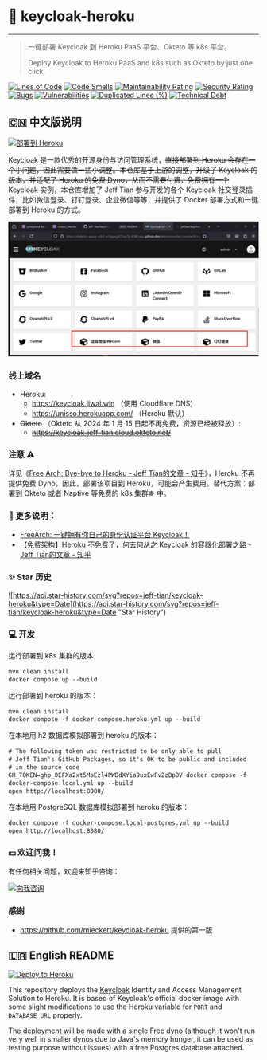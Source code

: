 # 🔑 keycloak-heroku

---

> 一键部署 Keycloak 到 Heroku PaaS 平台、Okteto 等 k8s 平台。
>
> Deploy Keycloak to Heroku PaaS and k8s such as Okteto by just one click.

[![Lines of Code](https://sonarcloud.io/api/project_badges/measure?project=Jeff-Tian_keycloak-heroku&metric=ncloc)](https://sonarcloud.io/summary/new_code?id=Jeff-Tian_keycloak-heroku)
[![Code Smells](https://sonarcloud.io/api/project_badges/measure?project=Jeff-Tian_keycloak-heroku&metric=code_smells)](https://sonarcloud.io/summary/new_code?id=Jeff-Tian_keycloak-heroku)
[![Maintainability Rating](https://sonarcloud.io/api/project_badges/measure?project=Jeff-Tian_keycloak-heroku&metric=sqale_rating)](https://sonarcloud.io/summary/new_code?id=Jeff-Tian_keycloak-heroku)
[![Security Rating](https://sonarcloud.io/api/project_badges/measure?project=Jeff-Tian_keycloak-heroku&metric=security_rating)](https://sonarcloud.io/summary/new_code?id=Jeff-Tian_keycloak-heroku)
[![Bugs](https://sonarcloud.io/api/project_badges/measure?project=Jeff-Tian_keycloak-heroku&metric=bugs)](https://sonarcloud.io/summary/new_code?id=Jeff-Tian_keycloak-heroku)
[![Vulnerabilities](https://sonarcloud.io/api/project_badges/measure?project=Jeff-Tian_keycloak-heroku&metric=vulnerabilities)](https://sonarcloud.io/summary/new_code?id=Jeff-Tian_keycloak-heroku)
[![Duplicated Lines (%)](https://sonarcloud.io/api/project_badges/measure?project=Jeff-Tian_keycloak-heroku&metric=duplicated_lines_density)](https://sonarcloud.io/summary/new_code?id=Jeff-Tian_keycloak-heroku)
[![Technical Debt](https://sonarcloud.io/api/project_badges/measure?project=Jeff-Tian_keycloak-heroku&metric=sqale_index)](https://sonarcloud.io/summary/new_code?id=Jeff-Tian_keycloak-heroku)

## 🇨🇳 中文版说明

[![部署到 Heroku](https://www.herokucdn.com/deploy/button.svg)](https://heroku.com/deploy)

Keycloak 是一款优秀的开源身份与访问管理系统，~~直接部署到 Heroku 会存在一个小问题，因此需要做一些小调整。本仓库基于上游的调整，升级了
Keycloak 的版本，并适配了 Heroku 的免费
Dyno，从而不需要付费，免费拥有一个 Keycloak 实例~~，本仓库增加了 Jeff Tian 参与开发的各个 Keycloak 社交登录插件，比如微信登录、钉钉登录、企业微信等等，并提供了 Docker 部署方式和一键部署到 Heroku 的方式。

![](./微信截图_20240823091341.png)

### 线上域名

- Heroku:
    - https://keycloak.jiwai.win （使用 Cloudflare DNS）
    - https://unisso.herokuapp.com/ （Heroku 默认）
- ~~Okteto~~ （Okteto 从 2024 年 1 月 15 日起不再免费，资源已经被释放）:
    - ~~https://keycloak-jeff-tian.cloud.okteto.net/~~

### 注意 ⚠️

详见《[Free Arch: Bye-bye to Heroku - Jeff Tian的文章 - 知乎](https://zhuanlan.zhihu.com/p/567187898)》，Heroku 不再提供免费
Dyno，因此，部署该项目到 Heroku，可能会产生费用。替代方案：部署到 Okteto 或者 Naptive 等免费的 k8s 集群☸️ 中。

### 📃 更多说明：

- [FreeArch: 一键拥有你自己的身份认证平台 Keycloak！
  ](https://zhuanlan.zhihu.com/p/554534245)
- [【免费架构】Heroku 不免费了，何去何从之 Keycloak 的容器化部署之路 - Jeff Tian的文章 - 知乎](https://zhuanlan.zhihu.com/p/611823061)

### ✨ Star 历史

![https://api.star-history.com/svg?repos=jeff-tian/keycloak-heroku&type=Date](https://api.star-history.com/svg?repos=jeff-tian/keycloak-heroku&type=Date "Star History")

### 💻 开发

运行部署到 k8s 集群的版本

```shell
mvn clean install
docker compose up --build
```

运行部署到 heroku 的版本：

```shell
mvn clean install
docker compose -f docker-compose.heroku.yml up --build
```

在本地用 h2 数据库模拟部署到 heroku 的版本：

```shell
# The following token was restricted to be only able to pull
# Jeff Tian's GitHub Packages, so it's OK to be public and included
# in the source code
GH_TOKEN=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 docker compose -f docker-compose.local.yml up --build
open http://localhost:8080/
```

在本地用 PostgreSQL 数据库模拟部署到 heroku 的版本：

```shell
docker compose -f docker-compose.local-postgres.yml up --build
open http://localhost:8080/
```

### 💵 欢迎问我！

有任何相关问题，欢迎来知乎咨询：

<a href="https://www.zhihu.com/consult/people/1073548674713423872" target="blank"><img src="https://first-go-vercel.vercel.app/api/dynamicimage" alt="向我咨询"/></a>

### 感谢

- https://github.com/mieckert/keycloak-heroku 提供的第一版

## 🇱🇷 English README

[![Deploy to Heroku](https://www.herokucdn.com/deploy/button.svg)](https://heroku.com/deploy)

This repository deploys the [Keycloak](https://www.keycloak.org) Identity and Access Management Solution
to Heroku. It is based of Keycloak's official docker image with some slight modifications to use the
Heroku variable for `PORT` and `DATABASE_URL` properly.

The deployment will be made with a single Free dyno (although it won't run very well in smaller dynos
due to Java's memory hunger, it can be used as testing purpose without issues) with a free Postgres database attached.
